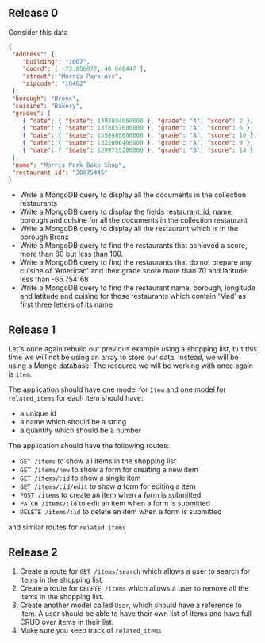 ## Release 0
Consider this data
 ```json
 {
  "address": {
     "building": "1007",
     "coord": [ -73.856077, 40.848447 ],
     "street": "Morris Park Ave",
     "zipcode": "10462"
  },
  "borough": "Bronx",
  "cuisine": "Bakery",
  "grades": [
     { "date": { "$date": 1393804800000 }, "grade": "A", "score": 2 },
     { "date": { "$date": 1378857600000 }, "grade": "A", "score": 6 },
     { "date": { "$date": 1358985600000 }, "grade": "A", "score": 10 },
     { "date": { "$date": 1322006400000 }, "grade": "A", "score": 9 },
     { "date": { "$date": 1299715200000 }, "grade": "B", "score": 14 }
  ],
  "name": "Morris Park Bake Shop",
  "restaurant_id": "30075445"
}
```
- Write a MongoDB query to display all the documents in the collection restaurants
- Write a MongoDB query to display the fields restaurant_id, name, borough and cuisine for all the documents in the collection restaurant
- Write a MongoDB query to display all the restaurant which is in the borough Bronx
- Write a MongoDB query to find the restaurants that achieved a score, more than 80 but less than 100.
- Write a MongoDB query to find the restaurants that do not prepare any cuisine of 'American' and their grade score more than 70 and latitude less than -65.754168
- Write a MongoDB query to find the restaurant name, borough, longitude and latitude and cuisine for those restaurants which contain 'Mad' as first three letters of its name


## Release 1

Let's once again rebuild our previous example using a shopping list, but this time we will not be using an array to store our data. Instead, we will be using a Mongo database! The resource we will be working with once again is `item`.

The application should have one model for `Item` and one model for `related_items` for each item should have:

- a unique id
- a name which should be a string
- a quantity which should be a number

The application should have the following routes:

- `GET /items` to show all items in the shopping list
- `GET /items/new` to show a form for creating a new item
- `GET /items/:id` to show a single item
- `GET /items/:id/edit` to show a form for editing a item
- `POST /items` to create an item when a form is submitted
- `PATCH /items/:id` to edit an item when a form is submitted
- `DELETE /items/:id` to delete an item when a form is submitted

and similar routes for `related items`


## Release 2

1. Create a route for `GET /items/search` which allows a user to search for items in the shopping list.
2. Create a route for `DELETE /items` which allows a user to remove all the items in the shopping list.
3. Create another model called `User`, which should have a reference to Item. A user should be able to have their own list of items and have full CRUD over items in their list.
4. Make sure you keep track of `related_items`

